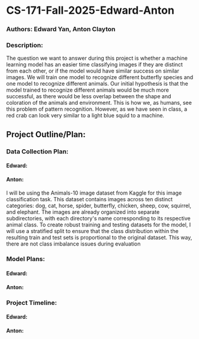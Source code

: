 # CS-171-Fall-2025-Edward-Anton

### Authors: Edward Yan, Anton Clayton

### Description:
The question we want to answer during this project is whether a machine learning model has an easier time classifying images if they are distinct from each other, or if the model would have similar success on similar images. We will train one model to recognize different butterfly species and one model to recognize different animals. Our initial hypothesis is that the model trained to recognize different animals would be much more successful, as there would be less overlap between the shape and coloration of the animals and environment. This is how we, as humans, see this problem of pattern recognition. However, as we have seen in class, a red crab can look very similar to a light blue squid to a machine.

## Project Outline/Plan:
### Data Collection Plan:
#### Edward:
#### Anton:
I will be using the Animals-10 image dataset from Kaggle for this image classification task. This dataset contains images across ten distinct categories: dog, cat, horse, spider, butterfly, chicken, sheep, cow, squirrel, and elephant. The images are already organized into separate subdirectories, with each directory's name corresponding to its respective animal class. To create robust training and testing datasets for the model, I will use a stratified split to ensure that the class distribution within the resulting train and test sets is proportional to the original dataset. This way, there are not class imbalance issues during evaluation

### Model Plans:
#### Edward:
#### Anton:

### Project Timeline:
#### Edward:
#### Anton:
